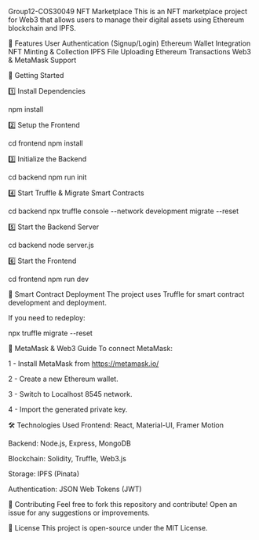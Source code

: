 Group12-COS30049 NFT Marketplace
This is an NFT marketplace project for Web3 that allows users to manage their digital assets using Ethereum blockchain and IPFS.

📌 Features
User Authentication (Signup/Login)
Ethereum Wallet Integration
NFT Minting & Collection
IPFS File Uploading
Ethereum Transactions
Web3 & MetaMask Support

🚀 Getting Started

1️⃣ Install Dependencies

npm install

2️⃣ Setup the Frontend

cd frontend
npm install

3️⃣ Initialize the Backend

cd backend
npm run init

4️⃣ Start Truffle & Migrate Smart Contracts

cd backend
npx truffle console --network development
migrate --reset

5️⃣ Start the Backend Server

cd backend
node server.js

6️⃣ Start the Frontend

cd frontend
npm run dev

📜 Smart Contract Deployment
The project uses Truffle for smart contract development and deployment.

If you need to redeploy:

npx truffle migrate --reset

🔗 MetaMask & Web3 Guide
To connect MetaMask:

1 - Install MetaMask from https://metamask.io/

2 - Create a new Ethereum wallet.

3 - Switch to Localhost 8545 network.

4 - Import the generated private key.

🛠 Technologies Used
Frontend: React, Material-UI, Framer Motion

Backend: Node.js, Express, MongoDB

Blockchain: Solidity, Truffle, Web3.js

Storage: IPFS (Pinata)

Authentication: JSON Web Tokens (JWT)


📌 Contributing
Feel free to fork this repository and contribute! Open an issue for any suggestions or improvements.

📜 License
This project is open-source under the MIT License.
